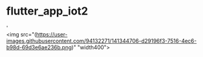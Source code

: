 # flutter_app_iot2

'\
<img src="(https://user-images.githubusercontent.com/94132271/141344706-d29196f3-7516-4ec6-b98d-69d3e6ae236b.png)" "width400">
